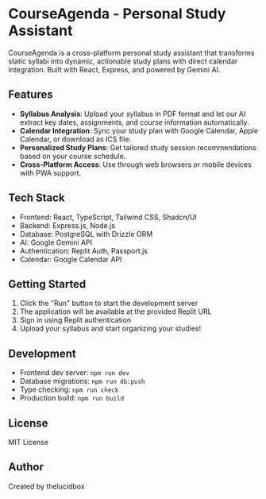 
# CourseAgenda - Personal Study Assistant

CourseAgenda is a cross-platform personal study assistant that transforms static syllabi into dynamic, actionable study plans with direct calendar integration. Built with React, Express, and powered by Gemini AI.

## Features

- **Syllabus Analysis**: Upload your syllabus in PDF format and let our AI extract key dates, assignments, and course information automatically.
- **Calendar Integration**: Sync your study plan with Google Calendar, Apple Calendar, or download as ICS file.
- **Personalized Study Plans**: Get tailored study session recommendations based on your course schedule.
- **Cross-Platform Access**: Use through web browsers or mobile devices with PWA support.

## Tech Stack

- Frontend: React, TypeScript, Tailwind CSS, Shadcn/UI
- Backend: Express.js, Node.js
- Database: PostgreSQL with Drizzle ORM
- AI: Google Gemini API
- Authentication: Replit Auth, Passport.js
- Calendar: Google Calendar API

## Getting Started

1. Click the "Run" button to start the development server
2. The application will be available at the provided Replit URL
3. Sign in using Replit authentication
4. Upload your syllabus and start organizing your studies!

## Development

- Frontend dev server: `npm run dev`
- Database migrations: `npm run db:push`
- Type checking: `npm run check`
- Production build: `npm run build`

## License

MIT License

## Author

Created by thelucidbox
